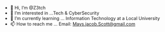 - 👋 Hi, I’m @Z3tch
- 👀 I’m interested in ...Tech & CyberSecurity
- 🌱 I’m currently learning ... Information Technology at a Local University
- 📫 How to reach me ... Email: Mays.jacob.Scott@gmail.com

<!---
Z3tch/Z3tch is a ✨ special ✨ repository because its `README.md` (this file) appears on your GitHub profile.
You can click the Preview link to take a look at your changes.
--->
